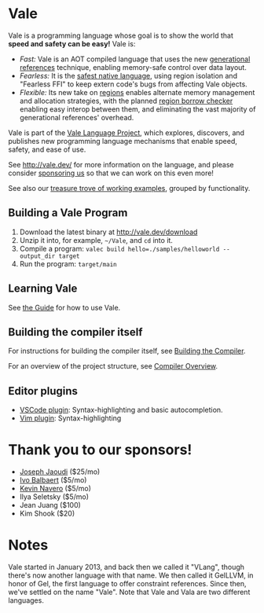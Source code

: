 # Vale

Vale is a programming language whose goal is to show the world that **speed and safety can be easy!** Vale is:

 * *Fast:* Vale is an AOT compiled language that uses the new [generational references](https://verdagon.dev/blog/generational-references) technique, enabling memory-safe control over data layout.
 * *Fearless:* It is the [safest native language](/fearless), using region isolation and "Fearless FFI" to keep extern code's bugs from affecting Vale objects.
 * *Flexible:* Its new take on [regions](/guide/regions) enables alternate memory management and allocation strategies, with the planned [region borrow checker](https://verdagon.dev/blog/zero-cost-refs-regions) enabling easy interop between them, and eliminating the vast majority of generational references' overhead.


Vale is part of the [Vale Language Project](https://vale.dev/project), which explores, discovers, and publishes new programming language mechanisms that enable speed, safety, and ease of use. 


See http://vale.dev/ for more information on the language, and please consider [sponsoring us](https://github.com/sponsors/ValeLang) so that we can work on this even more!


See also our [treasure trove of working examples](https://github.com/Ivo-Balbaert/Vale_Examples), grouped by functionality.


## Building a Vale Program

 1. Download the latest binary at http://vale.dev/download
 1. Unzip it into, for example, `~/Vale`, and `cd` into it.
 1. Compile a program: `valec build hello=./samples/helloworld --output_dir target`
 1. Run the program: `target/main`


## Learning Vale

See [the Guide](https://vale.dev/guide/introduction) for how to use Vale.


## Building the compiler itself

For instructions for building the compiler itself, see [Building the Compiler](build-compiler.md).


For an overview of the project structure, see [Compiler Overview](compiler-overview.md).


## Editor plugins

- [VSCode plugin](https://marketplace.visualstudio.com/items?itemName=pacifio.vale-lang): Syntax-highlighting and basic autocompletion.
- [Vim plugin](https://github.com/jfecher/vale.vim): Syntax-highlighting


# Thank you to our sponsors!

 * [Joseph Jaoudi](https://github.com/linkmonitor) ($25/mo)
 * [Ivo Balbaert](https://github.com/Ivo-Balbaert/) ($5/mo)
 * [Kevin Navero](https://github.com/solstice333/) ($5/mo)
 * Ilya Seletsky ($5/mo)
 * Jean Juang ($100)
 * Kim Shook ($20)


# Notes

Vale started in January 2013, and back then we called it "VLang", though there's now another language with that name. We then called it GelLLVM, in honor of Gel, the first language to offer constraint references. Since then, we've settled on the name "Vale". Note that Vale and Vala are two different languages.
